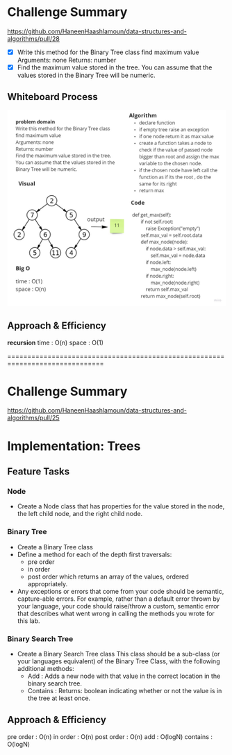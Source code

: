 # Challenge Summary
<!-- Description of the challenge -->
https://github.com/HaneenHaashlamoun/data-structures-and-algorithms/pull/28

- [x] Write this method for the Binary Tree class
find maximum value
    Arguments: none
    Returns: number
- [x] Find the maximum value stored in the tree.
    You can assume that the values stored in the Binary Tree will be numeric.

## Whiteboard Process
<!-- Embedded whiteboard image -->
![img](tree_max.jpg)

## Approach & Efficiency
<!-- What approach did you take? Why? What is the Big O space/time for this approach? -->
**recursion**
time : O(n)
space : O(1)


==============================================================================


# Challenge Summary
https://github.com/HaneenHaashlamoun/data-structures-and-algorithms/pull/25

<!-- Description of the challenge -->
# Implementation: Trees

## Feature Tasks
### Node
- Create a Node class that has properties for the value stored in the node, the left child node, and the right child node.

### Binary Tree
- Create a Binary Tree class
- Define a method for each of the depth first traversals:
    - pre order
    - in order
    - post order which returns an array of the values, ordered appropriately.
- Any exceptions or errors that come from your code should be semantic, capture-able errors. For example, rather than a default error thrown by your language, your code should raise/throw a custom, semantic error that describes what went wrong in calling the methods you wrote for this lab.

### Binary Search Tree
- Create a Binary Search Tree class
    This class should be a sub-class (or your languages equivalent) of the Binary Tree Class, with the following additional methods:
    - Add : Adds a new node with that value in the correct location in the binary search tree.
    - Contains : Returns: boolean indicating whether or not the value is in the tree at least once.

## Approach & Efficiency
<!-- What approach did you take? Why? What is the Big O space/time for this approach? -->
pre order : O(n)
in order : O(n)
post order : O(n)
add : O(logN)
contains : O(logN)
